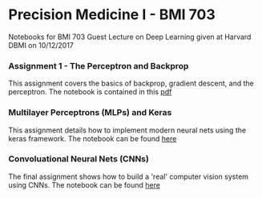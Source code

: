 # Precision Medicine I - BMI 703
Notebooks for BMI 703 Guest Lecture on Deep Learning given at Harvard DBMI on 10/12/2017

### Assignment 1 - The Perceptron and Backprop
This assignment covers the basics of backprop, gradient descent, and the perceptron. The notebook is contained in this [pdf](https://github.com/beamandrew/BMI-703/blob/master/backprop_notebook.pdf)


### Multilayer Perceptrons (MLPs) and Keras
This assignment details how to implement modern neural nets using the keras framework. The notebook can be found [here](https://github.com/beamandrew/BMI-703/blob/master/MLP_keras_notebook.Rmd)

### Convoluational Neural Nets (CNNs)
The final assignment shows how to build a 'real' computer vision system using CNNs. The notebook can be found [here](https://github.com/beamandrew/BMI-703/blob/master/CNN_notebook.pdf)
